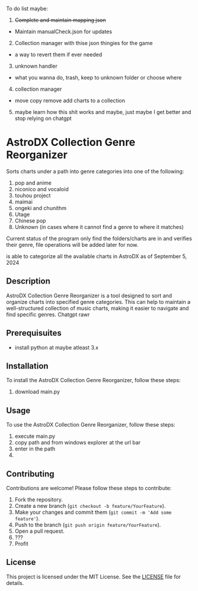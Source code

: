 To do list maybe:
1. ~~Complete and maintain mapping json~~
 - Maintain manualCheck.json for updates
2. Collection manager with thise json thingies for the game
- a way to revert them if ever needed
3. unknown handler
- what you wanna do, trash, keep to unknown folder or choose where
4. collection manager
- move copy remove add charts to a collection 
5. maybe learn how this shit works and maybe, just maybe I get better and stop relying on chatgpt

# AstroDX Collection Genre Reorganizer

Sorts charts under a path into genre categories into one of the following:

1. pop and anime
2. niconico and vocaloid
3. touhou project
4. maimai
5. ongeki and chunithm
6. Utage
7. Chinese pop
8. Unknown (in cases where it cannot find a genre to where it matches)

Current status of the program only find the folders/charts are in and verifies their genre, file operations will be added later for now.

is able to categorize all the available charts in AstroDX as of September 5, 2024

## Description

AstroDX Collection Genre Reorganizer is a tool designed to sort and organize charts into specified genre categories. This can help to maintain a well-structured collection of music charts, making it easier to navigate and find specific genres. Chatgpt rawr

## Prerequisuites

- install python at maybe atleast 3.x

## Installation

To install the AstroDX Collection Genre Reorganizer, follow these steps:

1. download main.py

## Usage

To use the AstroDX Collection Genre Reorganizer, follow these steps:

1. execute main.py
2. copy path and from windows explorer at the url bar
3. enter in the path
4. 

## Contributing

Contributions are welcome! Please follow these steps to contribute:

1. Fork the repository.
2. Create a new branch (`git checkout -b feature/YourFeature`).
3. Make your changes and commit them (`git commit -m 'Add some feature'`).
4. Push to the branch (`git push origin feature/YourFeature`).
5. Open a pull request.
6. ???
7. Profit

## License

This project is licensed under the MIT License. See the [LICENSE](LICENSE) file for details.
